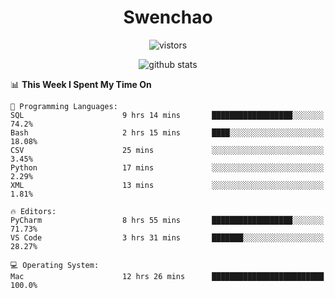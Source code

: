 <h1 align="center">Swenchao</h3>

<p align="center">
  <img src="https://visitor-badge.glitch.me/badge?page_id=Swenchao" alt="vistors" />
</p>

<p align="center">
  <img src="https://github-readme-stats.vercel.app/api?username=Swenchao&count_private=true&show_icons=true&theme=vue-dark&hide_title=true" alt="github stats" />
</p>

<!--START_SECTION:waka-->
📊 **This Week I Spent My Time On** 

```text
💬 Programming Languages: 
SQL                      9 hrs 14 mins       ██████████████████░░░░░░░   74.2% 
Bash                     2 hrs 15 mins       ████░░░░░░░░░░░░░░░░░░░░░   18.08% 
CSV                      25 mins             ░░░░░░░░░░░░░░░░░░░░░░░░░   3.45% 
Python                   17 mins             ░░░░░░░░░░░░░░░░░░░░░░░░░   2.29% 
XML                      13 mins             ░░░░░░░░░░░░░░░░░░░░░░░░░   1.81%

🔥 Editors: 
PyCharm                  8 hrs 55 mins       ██████████████████░░░░░░░   71.73% 
VS Code                  3 hrs 31 mins       ███████░░░░░░░░░░░░░░░░░░   28.27%

💻 Operating System: 
Mac                      12 hrs 26 mins      █████████████████████████   100.0%

```


<!--END_SECTION:waka-->

